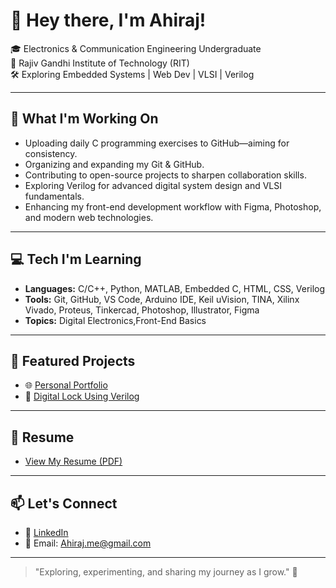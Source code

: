 # 👋 Hey there, I'm Ahiraj!

🎓 Electronics & Communication Engineering Undergraduate  
📍 Rajiv Gandhi Institute of Technology (RIT)  
🛠️ Exploring Embedded Systems | Web Dev | VLSI | Verilog  

---

## 🚀 What I'm Working On
- Uploading daily C programming exercises to GitHub—aiming for consistency.
- Organizing and expanding my Git & GitHub.
- Contributing to open-source projects to sharpen collaboration skills.
- Exploring Verilog for advanced digital system design and VLSI fundamentals.
- Enhancing my front-end development workflow with Figma, Photoshop, and modern web technologies.

---

## 💻 Tech I'm Learning
- **Languages:** C/C++, Python, MATLAB, Embedded C, HTML, CSS, Verilog
- **Tools:** Git, GitHub, VS Code, Arduino IDE, Keil uVision, TINA, Xilinx Vivado, Proteus, Tinkercad, Photoshop, Illustrator, Figma
- **Topics:** Digital Electronics,Front-End Basics

---

## 📁 Featured Projects
- 🌐 [Personal Portfolio](https://ahiraj.xyz/)
- 📘 [Digital Lock Using Verilog](https://github.com/AHIRAJ-K/digital-lock-verilog)

---

## 📄 Resume
- [View My Resume (PDF)](https://ahiraj-k.github.io/resume/Ahiraj-Resume.pdf)

---

## 📫 Let's Connect
- 🔗 [LinkedIn](https://www.linkedin.com/in/ahiraj-k/)
- 📧 Email: Ahiraj.me@gmail.com

---

> "Exploring, experimenting, and sharing my journey as I grow." 🚀

